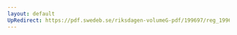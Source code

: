 ```yaml
---
layout: default
UpRedirect: https://pdf.swedeb.se/riksdagen-volumeG-pdf/199697/reg_199697/reg_199697_0414.pdf
---
```

